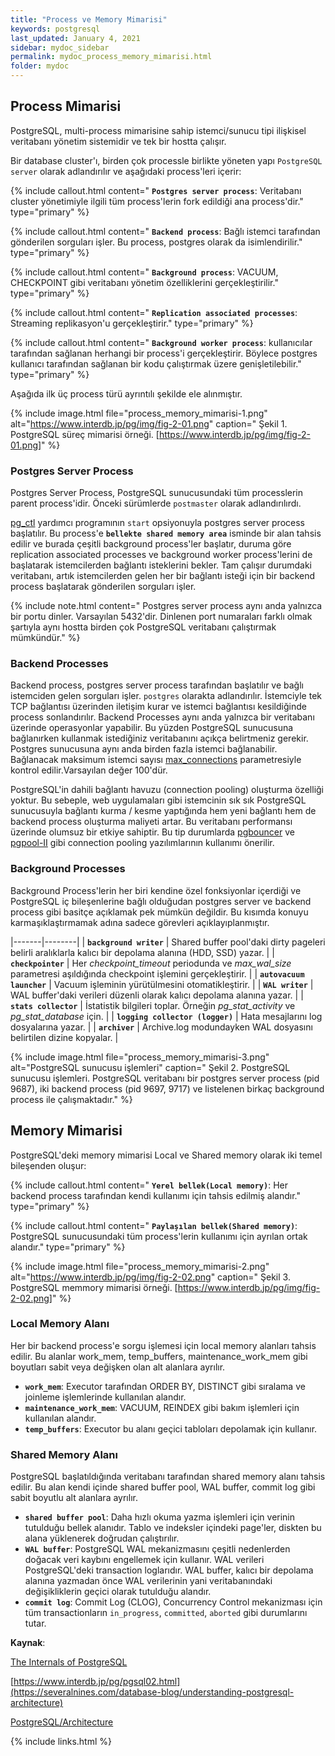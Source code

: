 ```yaml
---
title: "Process ve Memory Mimarisi"
keywords: postgresql
last_updated: January 4, 2021
sidebar: mydoc_sidebar
permalink: mydoc_process_memory_mimarisi.html
folder: mydoc
---
```



## Process Mimarisi

PostgreSQL, multi-process mimarisine sahip istemci/sunucu tipi ilişkisel veritabanı yönetim sistemidir ve tek bir hostta çalışır.

Bir database cluster'ı, birden çok processle birlikte yöneten yapı `PostgreSQL server` olarak adlandırılır ve aşağıdaki process'leri içerir:

{% include callout.html content=" **`Postgres server process`**: Veritabanı cluster yönetimiyle ilgili tüm process'lerin fork edildiği ana process'dir." type="primary" %}

{% include callout.html content=" **`Backend process`**: Bağlı istemci tarafından gönderilen sorguları işler. Bu process, postgres olarak da isimlendirilir." type="primary" %}

{% include callout.html content=" **`Background process`**: VACUUM, CHECKPOINT gibi veritabanı yönetim özelliklerini  gerçekleştirilir." type="primary" %}

{% include callout.html content=" **`Replication associated processes`**: Streaming replikasyon'u gerçekleştirir." type="primary" %}

{% include callout.html content=" **`Background worker process`**: kullanıcılar tarafından sağlanan herhangi bir process'i gerçekleştirir. Böylece postgres kullanıcı tarafından sağlanan bir kodu çalıştırmak üzere genişletilebilir." type="primary" %}

Aşağıda ilk üç process türü ayrıntılı şekilde ele alınmıştır.

{% include image.html file="process_memory_mimarisi-1.png" alt="https://www.interdb.jp/pg/img/fig-2-01.png" caption=" Şekil 1. PostgreSQL süreç mimarisi örneği. [https://www.interdb.jp/pg/img/fig-2-01.png]" %}

### Postgres Server Process

Postgres Server Process, PostgreSQL sunucusundaki tüm processlerin parent process'idir. Önceki sürümlerde `postmaster` olarak adlandırılırdı.

[pg_ctl](https://www.postgresql.org/docs/9.5/app-pg-ctl.html) yardımcı programının `start` opsiyonuyla postgres server process  başlatılır. Bu process'e **`bellekte shared memory area`** isminde bir alan tahsis edilir ve burada çeşitli background process'ler başlatır, duruma göre  replication associated processes ve background worker process'lerini de başlatarak istemcilerden bağlantı isteklerini bekler. Tam çalışır durumdaki veritabanı, artık istemcilerden gelen her bir bağlantı isteği için bir backend process başlatarak gönderilen sorguları işler.

{% include note.html content=" Postgres server process aynı anda yalnızca bir portu dinler. Varsayılan 5432'dir. Dinlenen port numaraları farklı olmak şartıyla aynı hostta birden çok PostgreSQL veritabanı çalıştırmak mümkündür." %}

### Backend Processes

Backend process, postgres server process tarafından başlatılır ve bağlı istemciden gelen sorguları işler. `postgres` olarakta adlandırılır. İstemciyle tek TCP bağlantısı üzerinden iletişim kurar ve istemci bağlantısı kesildiğinde process sonlandırılır. Backend Processes aynı anda yalnızca bir veritabanı üzerinde operasyonlar yapabilir. Bu yüzden PostgreSQL sunucusuna bağlanırken kullanmak istediğiniz veritabanını açıkça belirtmeniz gerekir. Postgres sunucusuna aynı anda birden fazla istemci bağlanabilir. Bağlanacak maksimum istemci sayısı [max_connections](mydoc_baglantilar_kimlik_dogrulama.html) parametresiyle kontrol edilir.Varsayılan değer 100'dür.

PostgreSQL'in dahili bağlantı havuzu (connection pooling) oluşturma özelliği yoktur. Bu sebeple, web uygulamaları gibi istemcinin sık sık PostgreSQL sunucusuyla bağlantı kurma / kesme yaptığında hem yeni bağlantı hem de backend process oluşturma maliyeti artar. Bu veritabanı performansı üzerinde olumsuz bir etkiye sahiptir. Bu tip durumlarda [pgbouncer](mydoc_pgbouncer.html) ve [pgpool-II](mydoc_pgpool.html) gibi connection pooling yazılımlarının kullanımı önerilir.

### Background Processes

Background Process'lerin her biri kendine özel fonksiyonlar içerdiği ve PostgreSQL iç bileşenlerine bağlı olduğudan postgres server ve backend process gibi basitçe açıklamak pek mümkün değildir. Bu kısımda konuyu karmaşıklaştırmamak adına sadece görevleri açıklayıplanmıştır.

|-------|--------|
| **`background writer`** | Shared buffer pool'daki dirty pageleri belirli aralıklarla kalıcı bir depolama alanına (HDD, SSD) yazar. |
| **`checkpointer`** | Her *checkpoint_timeout* periodunda ve *max_wal_size* parametresi aşıldığında checkpoint işlemini gerçekleştirir. |
| **`autovacuum launcher`** | Vacuum işleminin yürütülmesini otomatikleştirir. |
| **`WAL writer`** | WAL buffer'daki verileri düzenli olarak kalıcı depolama alanına yazar. |
| **`stats collector`** | İstatistik bilgileri toplar. Örneğin *pg_stat_activity* ve *pg_stat_database* için. |
| **`logging collector (logger)`** | Hata mesajlarını log dosyalarına yazar. |
| **`archiver`** | Archive.log modundayken WAL dosyasını belirtilen dizine kopyalar. |

{% include image.html file="process_memory_mimarisi-3.png" alt="PostgreSQL sunucusu işlemleri" caption=" Şekil 2. PostgreSQL sunucusu işlemleri. PostgreSQL veritabanı bir postgres server process (pid 9687), iki backend process (pid 9697, 9717) ve listelenen birkaç background process ile çalışmaktadır." %}

## Memory Mimarisi

PostgreSQL'deki memory mimarisi Local ve Shared memory olarak iki temel bileşenden oluşur:

{% include callout.html content=" **`Yerel bellek(Local memory)`**: Her backend process tarafından kendi kullanımı için tahsis edilmiş alandır." type="primary" %}

{% include callout.html content=" **`Paylaşılan bellek(Shared memory)`**: PostgreSQL sunucusundaki tüm process'lerin kullanımı için ayrılan ortak alandır." type="primary" %}

{% include image.html file="process_memory_mimarisi-2.png" alt="https://www.interdb.jp/pg/img/fig-2-02.png" caption=" Şekil 3. PostgreSQL memmory mimarisi örneği. [https://www.interdb.jp/pg/img/fig-2-02.png]" %}

### Local Memory Alanı

Her bir backend process'e sorgu işlemesi için local memory alanları tahsis edilir. Bu alanlar work_mem,  temp_buffers, maintenance_work_mem gibi boyutları sabit veya değişken olan alt alanlara ayrılır.

- **`work_mem`**: Executor tarafından ORDER BY, DISTINCT gibi sıralama ve joinleme işlemlerinde kullanılan alandır.
- **`maintenance_work_mem`**: VACUUM, REINDEX gibi bakım işlemleri için kullanılan alandır.
- **`temp_buffers`**: Executor bu alanı geçici tabloları depolamak için kullanır.

### Shared Memory Alanı

PostgreSQL başlatıldığında veritabanı tarafından shared memory alanı tahsis edilir. Bu alan kendi içinde shared buffer pool, WAL buffer, commit log gibi sabit boyutlu alt alanlara ayrılır.

- **`shared buffer pool`**: Daha hızlı okuma yazma işlemleri için verinin tutulduğu bellek alanıdır. Tablo ve indeksler içindeki page'ler, diskten bu alana yüklenerek doğrudan çalıştırılır.
- **`WAL buffer`**: PostgreSQL WAL mekanizmasını çeşitli nedenlerden doğacak veri kaybını engellemek için kullanır. WAL verileri PostgreSQL'deki transaction loglarıdır. WAL buffer, kalıcı bir depolama alanına yazmadan önce WAL verilerinin yani veritabanındaki değişikliklerin geçici olarak tutulduğu alandır.
- **`commit log`**: Commit Log (CLOG), Concurrency Control mekanizması için tüm transactionların `in_progress`, `committed`, `aborted` gibi durumlarını tutar.

**Kaynak**:

[The Internals of PostgreSQL](https://www.interdb.jp/pg/pgsql02.html)

[https://www.interdb.jp/pg/pgsql02.html](https://severalnines.com/database-blog/understanding-postgresql-architecture)

[PostgreSQL/Architecture](https://en.wikibooks.org/wiki/PostgreSQL/Architecture)

{% include links.html %}
